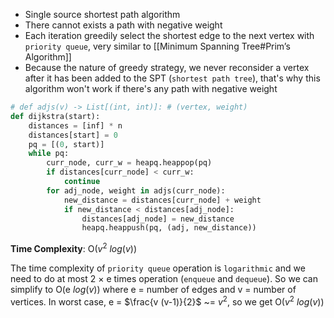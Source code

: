 - Single source shortest path algorithm
- There cannot exists a path with negative weight
- Each iteration greedily select the shortest edge to the next vertex with `priority queue`, very similar to [[Minimum Spanning Tree#Prim’s Algorithm]]
- Because the nature of greedy strategy, we never reconsider a vertex after it has been added to the SPT (`shortest path tree`), that's why this algorithm won't work if there's any path with negative weight

```python
# def adjs(v) -> List[(int, int)]: # (vertex, weight)
def dijkstra(start):
    distances = [inf] * n
    distances[start] = 0
    pq = [(0, start)]
    while pq:
        curr_node, curr_w = heapq.heappop(pq)
        if distances[curr_node] < curr_w:
            continue
        for adj_node, weight in adjs(curr_node):
            new_distance = distances[curr_node] + weight
            if new_distance < distances[adj_node]:
                distances[adj_node] = new_distance
                heapq.heappush(pq, (adj, new_distance))
```

**Time Complexity**: O($v^2$ $log {(v)}$)

The time complexity of `priority queue` operation is `logarithmic` and we need to do at most 2 $\times$ e times operation (`enqueue` and `dequeue`). So we can simplify to  O(e  $log {(v)}$) where e = number of edges and v = number of vertices.
In worst case, e = $\frac{v (v-1)}{2}$ ~=  $v^2$, so we get O($v^2$  $log {(v)}$)  
